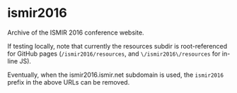 # ismir2016

Archive of the ISMIR 2016 conference website.

If testing locally, note that currently the resources subdir is root-referenced for 
GitHub pages (`/ismir2016/resources`, and `\/ismir2016\/resources` for in-line JS).

Eventually, when the ismir2016.ismir.net subdomain is used, the `ismir2016` prefix in
the above URLs can be removed.
